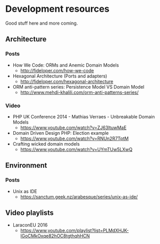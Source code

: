 # Development resources

Good stuff here and more coming.

## Architecture

### Posts

* How We Code: ORMs and Anemic Domain Models
  - http://fideloper.com/how-we-code
* Hexagonal Architecture (Ports and adapters)
  - http://fideloper.com/hexagonal-architecture
* ORM anti-pattern series: Persistence Model VS Domain Model
  - http://www.mehdi-khalili.com/orm-anti-patterns-series/

### Video

* PHP UK Conference 2014 - Mathias Verraes - Unbreakable Domain Models
  - https://www.youtube.com/watch?v=ZJ63ltuwMaE
* Domain Driven Design PHP: Election example
  - https://www.youtube.com/watch?v=RNUn2R7TptM
* Crafting wicked domain models
  - https://www.youtube.com/watch?v=UYmTUw5LXwQ


## Environment

### Posts

* Unix as IDE
  - https://sanctum.geek.nz/arabesque/series/unix-as-ide/




## Video playlists

* LaraconEU 2016
  - https://www.youtube.com/playlist?list=PLMdXHJK-lGoCMkOxqe82hOC8tgthqhHCN